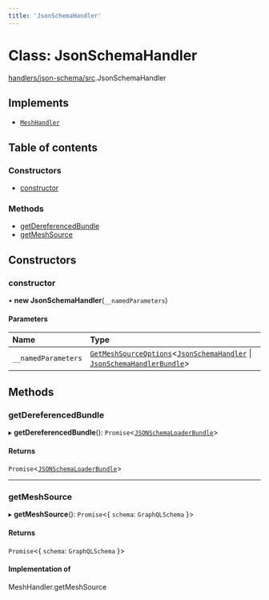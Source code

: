 ```yaml
---
title: 'JsonSchemaHandler'
---
```


# Class: JsonSchemaHandler

[handlers/json-schema/src](../modules/handlers_json_schema_src).JsonSchemaHandler

## Implements

- [`MeshHandler`](/docs/api/interfaces/types_src.MeshHandler)

## Table of contents

### Constructors

- [constructor](handlers_json_schema_src.JsonSchemaHandler#constructor)

### Methods

- [getDereferencedBundle](handlers_json_schema_src.JsonSchemaHandler#getdereferencedbundle)
- [getMeshSource](handlers_json_schema_src.JsonSchemaHandler#getmeshsource)

## Constructors

### constructor

• **new JsonSchemaHandler**(`__namedParameters`)

#### Parameters

| Name | Type |
| :------ | :------ |
| `__namedParameters` | [`GetMeshSourceOptions`](../modules/types_src#getmeshsourceoptions)<[`JsonSchemaHandler`](/docs/api/interfaces/types_src.YamlConfig.JsonSchemaHandler) \| [`JsonSchemaHandlerBundle`](/docs/api/interfaces/types_src.YamlConfig.JsonSchemaHandlerBundle)\> |

## Methods

### getDereferencedBundle

▸ **getDereferencedBundle**(): `Promise`<[`JSONSchemaLoaderBundle`](/docs/api/interfaces/loaders_json_schema_src.JSONSchemaLoaderBundle)\>

#### Returns

`Promise`<[`JSONSchemaLoaderBundle`](/docs/api/interfaces/loaders_json_schema_src.JSONSchemaLoaderBundle)\>

___

### getMeshSource

▸ **getMeshSource**(): `Promise`<{ `schema`: `GraphQLSchema`  }\>

#### Returns

`Promise`<{ `schema`: `GraphQLSchema`  }\>

#### Implementation of

MeshHandler.getMeshSource
